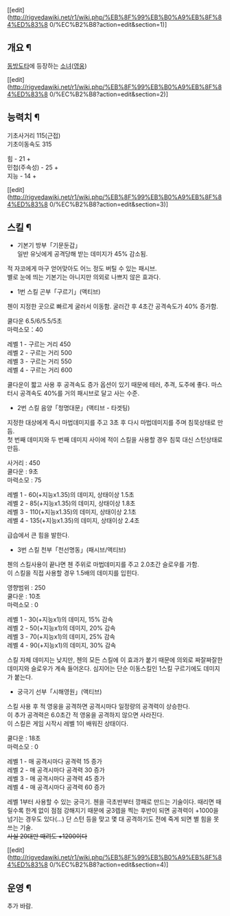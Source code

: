 [[edit](http://rigvedawiki.net/r1/wiki.php/%EB%8F%99%EB%B0%A9%EB%8F%84%ED%83%8
0/%EC%B2%B8?action=edit&section=1)]

## 개요 ¶

[동방도타](%EB%8F%99%EB%B0%A9%EB%8F%84%ED%83%80.md)에 등장하는
[소녀](%EC%86%8C%EB%85%80.md)([영웅](%EC%98%81%EC%9B%85.md))

[[edit](http://rigvedawiki.net/r1/wiki.php/%EB%8F%99%EB%B0%A9%EB%8F%84%ED%83%8
0/%EC%B2%B8?action=edit&section=2)]

## 능력치 ¶

기초사거리 115(근접)  
기초이동속도 315  
  
힘 - 21 +  
민첩(주속성) - 25 +  
지능 - 14 +  

[[edit](http://rigvedawiki.net/r1/wiki.php/%EB%8F%99%EB%B0%A9%EB%8F%84%ED%83%8
0/%EC%B2%B8?action=edit&section=3)]

## 스킬 ¶

  * 기본기
방부「기문둔갑」  
일반 유닛에게 공격당해 받는 데미지가 45% 감소됨.

  

적 자코에게 마구 얻어맞아도 어느 정도 버틸 수 있는 패시브.  
별로 눈에 띄는 기본기는 아니지만 의외로 나쁘지 않은 효과다.

  

  * 1번 스킬
곤부「구르기」(액티브)

  

첸이 지정한 곳으로 빠르게 굴러서 이동함. 굴러간 후 4초간 공격속도가 40% 증가함.

  

쿨다운 6.5/6/5.5/5초  
마력소모：40

  

레벨 1 - 구르는 거리 450  
레벨 2 - 구르는 거리 500  
레벨 3 - 구르는 거리 550  
레벨 4 - 구르는 거리 600

  

쿨다운이 짧고 사용 후 공격속도 증가 옵션이 있기 때문에 테러, 추격, 도주에 좋다. 마스터시 공격속도 40%를 거의 패시브로 달고 사는
수준.

  

  * 2번 스킬
음양「청명대문」(액티브 - 타겟팅)

  

지정한 대상에게 즉시 마법데미지를 주고 3초 후 다시 마법데미지를 주며 침묵상태로 만듬.  
첫 번째 데미지와 두 번째 데미지 사이에 적이 스킬을 사용할 경우 침묵 대신 스턴상태로 만듬.

  

사거리 : 450  
쿨다운 : 9초  
마력소모 : 75

  
  

레벨 1 - 60(+지능x1.35)의 데미지, 상태이상 1.5초  
레벨 2 - 85(+지능x1.35)의 데미지, 상태이상 1.8초  
레벨 3 - 110(+지능x1.35)의 데미지, 상태이상 2.1초  
레벨 4 - 135(+지능x1.35)의 데미지, 상태이상 2.4초

  

급습에서 큰 힘을 발한다.

  

  * 3번 스킬
천부「천선명동」(패시브/액티브)

  

첸의 스킬사용이 끝나면 첸 주위로 마법데미지를 주고 2.0초간 슬로우를 가함.  
이 스킬을 직접 사용할 경우 1.5배의 데미지를 입힌다.

  

영향범위 : 250  
쿨다운 : 10초  
마력소모 : 0

  
  

레벨 1 - 30(+지능x1)의 데미지, 15% 감속  
레벨 2 - 50(+지능x1)의 데미지, 20% 감속  
레벨 3 - 70(+지능x1)의 데미지, 25% 감속  
레벨 4 - 90(+지능x1)의 데미지, 30% 감속

  

스킬 자체 데미지는 낮지만, 첸의 모든 스킬에 이 효과가 붙기 때문에 의외로 짜잘짜잘한 데미지와 슬로우가 계속 들어온다. 심지어는 단순
이동스킬인 1스킬 구르기에도 데미지가 붙는다.

  

  * 궁극기
선부「시해영원」(액티브)

  

스킬 사용 후 적 영웅을 공격하면 공격시마다 일정량의 공격력이 상승한다.  
이 추가 공격력은 6.0초간 적 영웅을 공격하지 않으면 사라진다.  
이 스킬은 게임 시작시 레벨 1이 배워진 상태이다.

  

쿨다운 : 18초  
마력소모 : 0

  

레벨 1 - 매 공격시마다 공격력 15 증가  
레벨 2 - 매 공격시마다 공격력 30 증가  
레벨 3 - 매 공격시마다 공격력 45 증가  
레벨 4 - 매 공격시마다 공격력 60 증가

  

레벨 1부터 사용할 수 있는 궁극기. 첸을 극초반부터 깡패로 만드는 기술이다. 때리면 때릴수록 한계 없이 점점 강해지기 때문에 궁3렙을 찍는
후반이 되면 공격력이 +1000을 넘기는 경우도 있다(...) 단 스턴 등을 맞고 몇 대 공격하기도 전에 죽게 되면 별 힘을 못 쓰는 기술.  
<del>사실 20대만 때려도 +1200이다</del>

[[edit](http://rigvedawiki.net/r1/wiki.php/%EB%8F%99%EB%B0%A9%EB%8F%84%ED%83%8
0/%EC%B2%B8?action=edit&section=4)]

## 운영 ¶

추가 바람.

